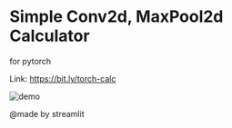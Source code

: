 # Simple Conv2d, MaxPool2d Calculator
for pytorch

Link: https://bit.ly/torch-calc


![demo](./demo.gif)

@made by streamlit
